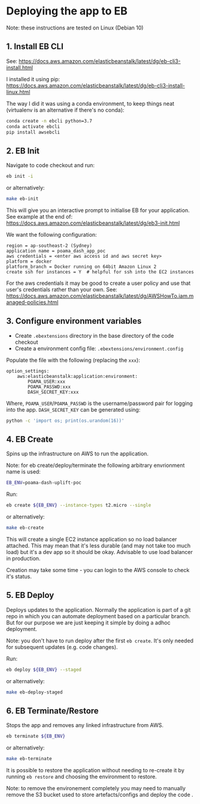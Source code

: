 # Deploying the app to EB

Note: these instructions are tested on Linux (Debian 10)

## 1. Install EB CLI

See: https://docs.aws.amazon.com/elasticbeanstalk/latest/dg/eb-cli3-install.html

I installed it using pip: https://docs.aws.amazon.com/elasticbeanstalk/latest/dg/eb-cli3-install-linux.html

The way I did it was using a conda environment, to keep things neat (virtualenv
is an alternative if there's no conda):

```sh
conda create -n ebcli python=3.7
conda activate ebcli
pip install awsebcli
```

## 2. EB Init

Navigate to code checkout and run:

```sh
eb init -i
```

or alternatively:

```sh
make eb-init
```

This will give you an interactive prompt to initialise EB for your application.
See example at the end of: https://docs.aws.amazon.com/elasticbeanstalk/latest/dg/eb3-init.html

We want the following configuration:

```
region = ap-southeast-2 (Sydney)
application name = poama_dash_app_poc
aws credentials = <enter aws access id and aws secret key>
platform = docker
platform_branch = Docker running on 64bit Amazon Linux 2
create ssh for instances = Y  # helpful for ssh into the EC2 instances
```

For the aws credentials it may be good to create a user policy and use that
user's credentials rather than your own.
See: https://docs.aws.amazon.com/elasticbeanstalk/latest/dg/AWSHowTo.iam.managed-policies.html

## 3. Configure environment variables

- Create `.ebextensions` directory in the base directory of the code checkout 
- Create a environment config file: `.ebextensions/environment.config`

Populate the file with the following (replacing the `xxx`):

```
option_settings:
    aws:elasticbeanstalk:application:environment:
        POAMA_USER:xxx
        POAMA_PASSWD:xxx
        DASH_SECRET_KEY:xxx
```

Where, `POAMA_USER`/`POAMA_PASSWD` is the username/password pair
for logging into the app. `DASH_SECRET_KEY` can be generated using:

```bash
python -c 'import os; print(os.urandom(16))'
```

## 4. EB Create

Spins up the infrastructure on AWS to run the application.

Note: for eb create/deploy/terminate the following arbitrary envrionment name
is used:

```sh
EB_ENV=poama-dash-uplift-poc
```

Run:

```sh
eb create ${EB_ENV} --instance-types t2.micro --single
```

or alternatively:

```sh
make eb-create
```

This will create a single EC2 instance application so no load balancer
attached. This may mean that it's less durable (and may not take too much load)
but it's a dev app so it should be okay. Advisable to use load balancer in
production.

Creation may take some time - you can login to the AWS console to check it's
status.

## 5. EB Deploy

Deploys updates to the application. Normally the application is part of a git
repo in which you can automate deployment based on a particular branch.  But
for our purpose we are just keeping it simple by doing a adhoc deployment.

Note: you don't have to run deploy after the first `eb create`. It's only
needed for subsequent updates (e.g. code changes).

Run:

```sh
eb deploy ${EB_ENV} --staged
```

or alternatively:

```sh
make eb-deploy-staged
```

## 6. EB Terminate/Restore

Stops the app and removes any linked infrastructure from AWS.


```sh
eb terminate ${EB_ENV}
```

or alternatively:

```sh
make eb-terminate
```

It is possible to restore the application without needing to re-create it by
running `eb restore` and choosing the environment to restore.

Note: to remove the environement completely you may need to manually remove the
S3 bucket used to store artefacts/configs and deploy the code .
